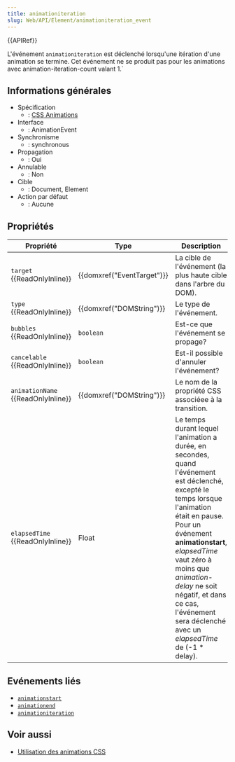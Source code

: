 ```yaml
---
title: animationiteration
slug: Web/API/Element/animationiteration_event
---
```


{{APIRef}}

L'événement `animationiteration` est déclenché lorsqu'une itération d'une animation se termine. Cet événement ne se produit pas pour les animations avec animation-iteration-count valant 1.`

## Informations générales

- Spécification
  - : [CSS Animations](http://www.w3.org/TR/css3-animations/#animation-events)
- Interface
  - : AnimationEvent
- Synchronisme
  - : synchronous
- Propagation
  - : Oui
- Annulable
  - : Non
- Cible
  - : Document, Element
- Action par défaut
  - : Aucune

## Propriétés

| Propriété                          | Type                       | Description                                                                                                                                                                                                                                                                                                                                    |
| ---------------------------------- | -------------------------- | ---------------------------------------------------------------------------------------------------------------------------------------------------------------------------------------------------------------------------------------------------------------------------------------------------------------------------------------------- |
| `target` {{ReadOnlyInline}}        | {{domxref("EventTarget")}} | La cible de l'événement (la plus haute cible dans l'arbre du DOM).                                                                                                                                                                                                                                                                             |
| `type` {{ReadOnlyInline}}          | {{domxref("DOMString")}}   | Le type de l'événement.                                                                                                                                                                                                                                                                                                                        |
| `bubbles` {{ReadOnlyInline}}       | `boolean`                  | Est-ce que l'événement se propage?                                                                                                                                                                                                                                                                                                             |
| `cancelable` {{ReadOnlyInline}}    | `boolean`                  | Est-il possible d'annuler l'événement?                                                                                                                                                                                                                                                                                                         |
| `animationName` {{ReadOnlyInline}} | {{domxref("DOMString")}}   | Le nom de la propriété CSS associéee à la transition.                                                                                                                                                                                                                                                                                          |
| `elapsedTime` {{ReadOnlyInline}}   | Float                      | Le temps durant lequel l'animation a durée, en secondes, quand l'événement est déclenché, excepté le temps lorsque l'animation était en pause. Pour un événement **animationstart**, _elapsedTime_ vaut zéro à moins que _animation-delay_ ne soit négatif, et dans ce cas, l'événement sera déclenché avec un _elapsedTime_ de (-1 \* delay). |

## Evénements liés

- [`animationstart`](/fr/docs/Web/API/Element/animationstart_event)
- [`animationend`](/fr/docs/Web/API/Element/animationend_event)
- [`animationiteration`](/fr/docs/Web/API/Element/animationiteration_event)

## Voir aussi

- [Utilisation des animations CSS](/fr/docs/CSS/Using_CSS_animations)
